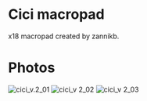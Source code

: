 # Cici macropad

x18 macropad created by zannikb.

# Photos

![cici_v.2_01](https://user-images.githubusercontent.com/103176938/167683676-becd4d63-a391-47c8-abb0-e0bb231bd816.jpg)
![cici_v 2_02](https://user-images.githubusercontent.com/103176938/167683679-7756b925-3349-477f-aa3e-e1ce318481a8.jpg)
![cici_v 2_03](https://user-images.githubusercontent.com/103176938/167683681-052a0353-5579-4107-8a6f-aca0c97523ab.jpg)




